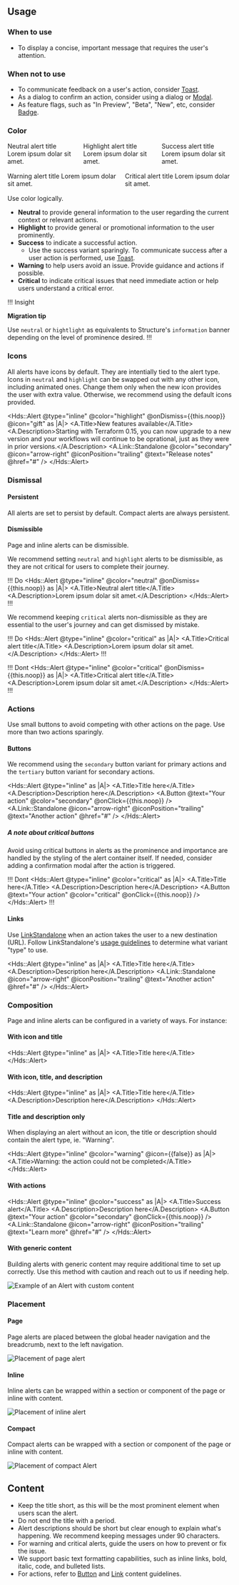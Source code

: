 ## Usage
### When to use

- To display a concise, important message that requires the user's attention.

### When not to use

- To communicate feedback on a user's action, consider [Toast](/components/toast/overview).
- As a dialog to confirm an action, consider using a dialog or [Modal](/components/modal/overview).
- As feature flags, such as "In Preview", "Beta", "New", etc, consider [Badge](/components/badge/overview).

### Color
<div style="display: flex; gap: 1rem;">
  <Hds::Alert @type="inline" @color="neutral" as |A|>
    <A.Title>Neutral alert title</A.Title>
    <A.Description>Lorem ipsum dolar sit amet.</A.Description>
  </Hds::Alert>
  <Hds::Alert @type="inline" @color="highlight" as |A|>
    <A.Title>Highlight alert title</A.Title>
    <A.Description>Lorem ipsum dolar sit amet.</A.Description>
  </Hds::Alert>
  <Hds::Alert @type="inline" @color="success" as |A|>
    <A.Title>Success alert title</A.Title>
    <A.Description>Lorem ipsum dolar sit amet.</A.Description>
  </Hds::Alert>
</div>
<div style="display: flex; gap: 1rem; margin: 16px 0px;">
  <Hds::Alert @type="inline" @color="warning" as |A|>
    <A.Title>Warning alert title</A.Title>
    <A.Description>Lorem ipsum dolar sit amet.</A.Description>
  </Hds::Alert>
  <Hds::Alert @type="inline" @color="critical" as |A|>
    <A.Title>Critical alert title</A.Title>
    <A.Description>Lorem ipsum dolar sit amet.</A.Description>
  </Hds::Alert>
</div>

Use color logically.

- **Neutral** to provide general information to the user regarding the current context or relevant actions.
- **Highlight** to provide general or promotional information to the user prominently.
- **Success** to indicate a successful action.
    - Use the success variant sparingly. To communicate success after a user action is performed, use [Toast](/components/toast/overview).
- **Warning** to help users avoid an issue. Provide guidance and actions if possible.
- **Critical** to indicate critical issues that need immediate action or help users understand a critical error.

!!! Insight

**Migration tip**

Use `neutral` or `hightlight` as equivalents to Structure's `information` banner depending on the level of prominence desired.
!!!

### Icons
All alerts have icons by default. They are intentially tied to the alert type. Icons in `neutral` and `highlight` can be swapped out with any other icon, including animated ones. Change them only when the new icon provides the user with extra value. Otherwise, we recommend using the default icons provided.

<Hds::Alert @type="inline" @color="highlight" @onDismiss={{this.noop}} @icon="gift" as |A|>
  <A.Title>New features available</A.Title>
  <A.Description>Starting with Terraform 0.15, you can now upgrade to a new version and your workflows will continue to be oprational, just as they were in prior versions.</A.Description>
  <A.Link::Standalone @color="secondary" @icon="arrow-right" @iconPosition="trailing" @text="Release notes" @href="#" />
</Hds::Alert>

### Dismissal
#### Persistent
All alerts are set to persist by default. Compact alerts are always persistent.

#### Dismissible
Page and inline alerts can be dismissible. 

We recommend setting `neutral` and `highlight` alerts to be dismissible, as they are not critical for users to complete their journey.

!!! Do
<Hds::Alert @type="inline" @color="neutral" @onDismiss={{this.noop}} as |A|>
  <A.Title>Neutral alert title</A.Title>
  <A.Description>Lorem ipsum dolar sit amet.</A.Description>
</Hds::Alert>
!!!

We recommend keeping `critical` alerts non-dismissible as they are essential to the user's journey and can get dismissed by mistake. 

!!! Do
<Hds::Alert @type="inline" @color="critical" as |A|>
  <A.Title>Critical alert title</A.Title>
  <A.Description>Lorem ipsum dolar sit amet.</A.Description>
</Hds::Alert>
!!!

!!! Dont
<Hds::Alert @type="inline" @color="critical" @onDismiss={{this.noop}} as |A|>
  <A.Title>Critical alert title</A.Title>
  <A.Description>Lorem ipsum dolar sit amet.</A.Description>
</Hds::Alert>
!!!

### Actions
Use small buttons to avoid competing with other actions on the page. Use more than two actions sparingly.

#### Buttons
We recommend using the `secondary` button variant for primary actions and the `tertiary` button variant for secondary actions.

<Hds::Alert @type="inline" as |A|>
  <A.Title>Title here</A.Title>
  <A.Description>Description here</A.Description>
  <A.Button @text="Your action" @color="secondary" @onClick={{this.noop}} />
  <A.Link::Standalone @icon="arrow-right" @iconPosition="trailing" @text="Another action" @href="#" />
</Hds::Alert>

##### A note about critical buttons
Avoid using critical buttons in alerts as the prominence and importance are handled by the styling of the alert container itself. If needed, consider adding a confirmation modal after the action is triggered.

!!! Dont
<Hds::Alert @type="inline" @color="critical" as |A|>
  <A.Title>Title here</A.Title>
  <A.Description>Description here</A.Description>
  <A.Button @text="Your action" @color="critical" @onClick={{this.noop}} />
</Hds::Alert>
!!!

#### Links
Use [LinkStandalone](/components/link/standalone/overview) when an action takes the user to a new destination (URL). Follow LinkStandalone's [usage guidelines](https://www.figma.com/file/8I4u10OyhYZIea4MpXwJwm/Design-guidelines-migration?node-id=2522%3A8014) to determine what variant "type" to use.

<Hds::Alert @type="inline" as |A|>
  <A.Title>Title here</A.Title>
  <A.Description>Description here</A.Description>
  <A.Link::Standalone @icon="arrow-right" @iconPosition="trailing" @text="Another action" @href="#" />
</Hds::Alert>

### Composition
Page and inline alerts can be configured in a variety of ways. For instance: 

#### With icon and title
<Hds::Alert @type="inline" as |A|>
  <A.Title>Title here</A.Title>
</Hds::Alert>

#### With icon, title, and description
<Hds::Alert @type="inline" as |A|>
  <A.Title>Title here</A.Title>
  <A.Description>Description here</A.Description>
</Hds::Alert>

#### Title and description only
When displaying an alert without an icon, the title or description should contain the alert type, ie. "Warning".

<Hds::Alert @type="inline" @color="warning" @icon={{false}} as |A|>
  <A.Title>Warning: the action could not be completed</A.Title>
</Hds::Alert>

#### With actions
<Hds::Alert @type="inline" @color="success" as |A|>
  <A.Title>Success alert</A.Title>
  <A.Description>Description here</A.Description>
  <A.Button @text="Your action" @color="secondary" @onClick={{this.noop}} />
  <A.Link::Standalone @icon="arrow-right" @iconPosition="trailing" @text="Learn more" @href="#" />
</Hds::Alert>

#### With generic content
Building alerts with generic content may require additional time to set up correctly. Use this method with caution and reach out to us if needing help.

![Example of an Alert with custom content](/assets/components/alert/alert-with_custom_content.png)


### Placement
#### Page
Page alerts are placed between the global header navigation and the breadcrumb, next to the left navigation.

![Placement of page alert](/assets/components/alert/alert-placement-page.png)

#### Inline
Inline alerts can be wrapped within a section or component of the page or inline with content.

![Placement of inline alert](/assets/components/alert/alert-placement-inline.png)

#### Compact
Compact alerts can be wrapped with a section or component of the page or inline with content.

![Placement of compact Alert](/assets/components/alert/alert-placement-compact.png)


## Content
- Keep the title short, as this will be the most prominent element when users scan the alert.
- Do not end the title with a period.
- Alert descriptions should be short but clear enough to explain what's happening. We recommend keeping messages under 90 characters.
- For warning and critical alerts, guide the users on how to prevent or fix the issue.
- We support basic text formatting capabilities, such as inline links, bold, italic, code, and bulleted lists.
- For actions, refer to [Button](/components/button) and [Link](/components/link/standalone) content guidelines.